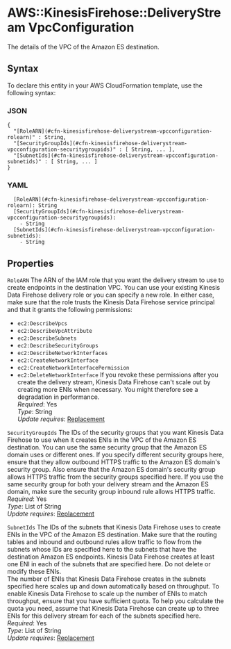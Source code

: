 # AWS::KinesisFirehose::DeliveryStream VpcConfiguration<a name="aws-properties-kinesisfirehose-deliverystream-vpcconfiguration"></a>

The details of the VPC of the Amazon ES destination\.

## Syntax<a name="aws-properties-kinesisfirehose-deliverystream-vpcconfiguration-syntax"></a>

To declare this entity in your AWS CloudFormation template, use the following syntax:

### JSON<a name="aws-properties-kinesisfirehose-deliverystream-vpcconfiguration-syntax.json"></a>

```
{
  "[RoleARN](#cfn-kinesisfirehose-deliverystream-vpcconfiguration-rolearn)" : String,
  "[SecurityGroupIds](#cfn-kinesisfirehose-deliverystream-vpcconfiguration-securitygroupids)" : [ String, ... ],
  "[SubnetIds](#cfn-kinesisfirehose-deliverystream-vpcconfiguration-subnetids)" : [ String, ... ]
}
```

### YAML<a name="aws-properties-kinesisfirehose-deliverystream-vpcconfiguration-syntax.yaml"></a>

```
  [RoleARN](#cfn-kinesisfirehose-deliverystream-vpcconfiguration-rolearn): String
  [SecurityGroupIds](#cfn-kinesisfirehose-deliverystream-vpcconfiguration-securitygroupids): 
    - String
  [SubnetIds](#cfn-kinesisfirehose-deliverystream-vpcconfiguration-subnetids): 
    - String
```

## Properties<a name="aws-properties-kinesisfirehose-deliverystream-vpcconfiguration-properties"></a>

`RoleARN`  <a name="cfn-kinesisfirehose-deliverystream-vpcconfiguration-rolearn"></a>
The ARN of the IAM role that you want the delivery stream to use to create endpoints in the destination VPC\. You can use your existing Kinesis Data Firehose delivery role or you can specify a new role\. In either case, make sure that the role trusts the Kinesis Data Firehose service principal and that it grants the following permissions:  
+ `ec2:DescribeVpcs`
+ `ec2:DescribeVpcAttribute`
+ `ec2:DescribeSubnets`
+ `ec2:DescribeSecurityGroups`
+ `ec2:DescribeNetworkInterfaces`
+ `ec2:CreateNetworkInterface`
+ `ec2:CreateNetworkInterfacePermission`
+ `ec2:DeleteNetworkInterface`
If you revoke these permissions after you create the delivery stream, Kinesis Data Firehose can't scale out by creating more ENIs when necessary\. You might therefore see a degradation in performance\.  
*Required*: Yes  
*Type*: String  
*Update requires*: [Replacement](https://docs.aws.amazon.com/AWSCloudFormation/latest/UserGuide/using-cfn-updating-stacks-update-behaviors.html#update-replacement)

`SecurityGroupIds`  <a name="cfn-kinesisfirehose-deliverystream-vpcconfiguration-securitygroupids"></a>
The IDs of the security groups that you want Kinesis Data Firehose to use when it creates ENIs in the VPC of the Amazon ES destination\. You can use the same security group that the Amazon ES domain uses or different ones\. If you specify different security groups here, ensure that they allow outbound HTTPS traffic to the Amazon ES domain's security group\. Also ensure that the Amazon ES domain's security group allows HTTPS traffic from the security groups specified here\. If you use the same security group for both your delivery stream and the Amazon ES domain, make sure the security group inbound rule allows HTTPS traffic\.  
*Required*: Yes  
*Type*: List of String  
*Update requires*: [Replacement](https://docs.aws.amazon.com/AWSCloudFormation/latest/UserGuide/using-cfn-updating-stacks-update-behaviors.html#update-replacement)

`SubnetIds`  <a name="cfn-kinesisfirehose-deliverystream-vpcconfiguration-subnetids"></a>
The IDs of the subnets that Kinesis Data Firehose uses to create ENIs in the VPC of the Amazon ES destination\. Make sure that the routing tables and inbound and outbound rules allow traffic to flow from the subnets whose IDs are specified here to the subnets that have the destination Amazon ES endpoints\. Kinesis Data Firehose creates at least one ENI in each of the subnets that are specified here\. Do not delete or modify these ENIs\.  
The number of ENIs that Kinesis Data Firehose creates in the subnets specified here scales up and down automatically based on throughput\. To enable Kinesis Data Firehose to scale up the number of ENIs to match throughput, ensure that you have sufficient quota\. To help you calculate the quota you need, assume that Kinesis Data Firehose can create up to three ENIs for this delivery stream for each of the subnets specified here\.  
*Required*: Yes  
*Type*: List of String  
*Update requires*: [Replacement](https://docs.aws.amazon.com/AWSCloudFormation/latest/UserGuide/using-cfn-updating-stacks-update-behaviors.html#update-replacement)